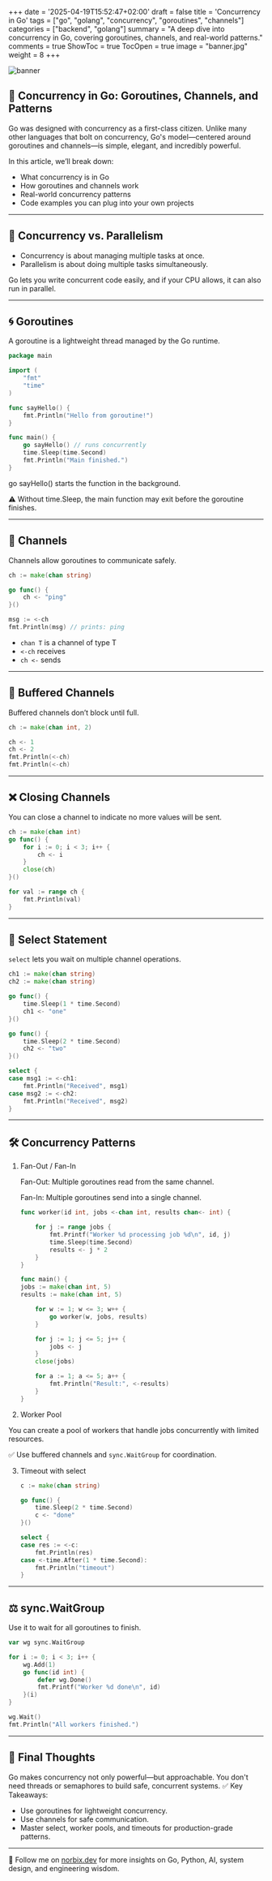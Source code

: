 +++
date = '2025-04-19T15:52:47+02:00'
draft = false
title = 'Concurrency in Go'
tags = ["go", "golang", "concurrency", "goroutines", "channels"]
categories = ["backend", "golang"]
summary = "A deep dive into concurrency in Go, covering goroutines, channels, and real-world patterns."
comments = true
ShowToc = true
TocOpen = true
image = "banner.jpg"
weight = 8
+++

![banner](banner.jpg)

## 🧠 Concurrency in Go: Goroutines, Channels, and Patterns

Go was designed with concurrency as a first-class citizen. Unlike many other languages that bolt on concurrency, Go's model—centered around goroutines and channels—is simple, elegant, and incredibly powerful.

In this article, we’ll break down:

- What concurrency is in Go
- How goroutines and channels work
- Real-world concurrency patterns
- Code examples you can plug into your own projects

---

## 🚦 Concurrency vs. Parallelism

- Concurrency is about managing multiple tasks at once.
- Parallelism is about doing multiple tasks simultaneously.

Go lets you write concurrent code easily, and if your CPU allows, it can also run in parallel.

---

## 🌀 Goroutines

A goroutine is a lightweight thread managed by the Go runtime.

```go
package main

import (
	"fmt"
	"time"
)

func sayHello() {
	fmt.Println("Hello from goroutine!")
}

func main() {
	go sayHello() // runs concurrently
	time.Sleep(time.Second)
	fmt.Println("Main finished.")
}
```

go sayHello() starts the function in the background.

⚠️ Without time.Sleep, the main function may exit before the goroutine finishes.

---

## 📡 Channels

Channels allow goroutines to communicate safely.

```go
ch := make(chan string)

go func() {
	ch <- "ping"
}()

msg := <-ch
fmt.Println(msg) // prints: ping

```

- `chan T` is a channel of type T
- `<-ch` receives
- `ch <-` sends

---

## 🔄 Buffered Channels

Buffered channels don’t block until full.

```go
ch := make(chan int, 2)

ch <- 1
ch <- 2
fmt.Println(<-ch)
fmt.Println(<-ch)
```

---

## ❌ Closing Channels

You can close a channel to indicate no more values will be sent.

```go
ch := make(chan int)
go func() {
	for i := 0; i < 3; i++ {
		ch <- i
	}
	close(ch)
}()

for val := range ch {
	fmt.Println(val)
}
```

---

## 🧱 Select Statement

`select` lets you wait on multiple channel operations.

```go
ch1 := make(chan string)
ch2 := make(chan string)

go func() {
	time.Sleep(1 * time.Second)
	ch1 <- "one"
}()

go func() {
	time.Sleep(2 * time.Second)
	ch2 <- "two"
}()

select {
case msg1 := <-ch1:
	fmt.Println("Received", msg1)
case msg2 := <-ch2:
	fmt.Println("Received", msg2)
}
```

---

## 🛠️ Concurrency Patterns
1. Fan-Out / Fan-In

    Fan-Out: Multiple goroutines read from the same channel.
    
    Fan-In: Multiple goroutines send into a single channel.

    ```go
    func worker(id int, jobs <-chan int, results chan<- int) {
    
        for j := range jobs {
            fmt.Printf("Worker %d processing job %d\n", id, j)
            time.Sleep(time.Second)
            results <- j * 2
        }
    }
    ```

    ```go
    func main() {
    jobs := make(chan int, 5)
    results := make(chan int, 5)
    
        for w := 1; w <= 3; w++ {
            go worker(w, jobs, results)
        }
    
        for j := 1; j <= 5; j++ {
            jobs <- j
        }
        close(jobs)
    
        for a := 1; a <= 5; a++ {
            fmt.Println("Result:", <-results)
        }
    }
    ```

2. Worker Pool

You can create a pool of workers that handle jobs concurrently with limited resources.

✅ Use buffered channels and `sync.WaitGroup` for coordination.


3. Timeout with select

    ```go
    c := make(chan string)
    
    go func() {
        time.Sleep(2 * time.Second)
        c <- "done"
    }()
    
    select {
    case res := <-c:
        fmt.Println(res)
    case <-time.After(1 * time.Second):
        fmt.Println("timeout")
    }
    ```

---

## ⚖️ sync.WaitGroup

Use it to wait for all goroutines to finish.

```go
var wg sync.WaitGroup

for i := 0; i < 3; i++ {
	wg.Add(1)
	go func(id int) {
		defer wg.Done()
		fmt.Printf("Worker %d done\n", id)
	}(i)
}

wg.Wait()
fmt.Println("All workers finished.")
```

---

## 🧠 Final Thoughts

Go makes concurrency not only powerful—but approachable. You don't need threads or semaphores to build safe, concurrent systems.
✅ Key Takeaways:

- Use goroutines for lightweight concurrency.
- Use channels for safe communication.
- Master select, worker pools, and timeouts for production-grade patterns.

---

🚀 Follow me on [norbix.dev](https://norbix.dev) for more insights on Go, Python, AI, system design, and engineering wisdom.
